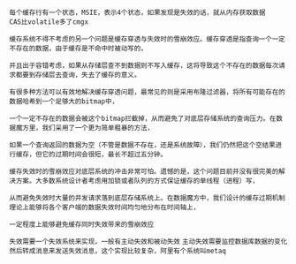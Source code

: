 ```
每个缓存行有一个状态，MSIE，表示4个状态，如果发现是失效的话，就从内存获取数据
CAS比volatile多了cmgx
```

```
缓存系统不得不考虑的另一个问题是缓存穿透与失效时的雪崩效应。缓存穿透是指查询一个一定不存在的数据，由于缓存是不命中时被动写的，

并且出于容错考虑，如果从存储层查不到数据则不写入缓存，这将导致这个不存在的数据每次请求都要到存储层去查询，失去了缓存的意义。

有很多种方法可以有效地解决缓存穿透问题，最常见的则是采用布隆过滤器，将所有可能存在的数据哈希到一个足够大的bitmap中，

一个一定不存在的数据会被这个bitmap拦截掉，从而避免了对底层存储系统的查询压力。在数据魔方里，我们采用了一个更为简单粗暴的方法，

如果一个查询返回的数据为空（不管是数据不存在，还是系统故障），我们仍然把这个空结果进行缓存，但它的过期时间会很短，最长不超过五分钟。

缓存失效时的雪崩效应对底层系统的冲击非常可怕。遗憾的是，这个问题目前并没有很完美的解决方案。大多数系统设计者考虑用加锁或者队列的方式保证缓存的单线程（进程）写，

从而避免失效时大量的并发请求落到底层存储系统上。在数据魔方中，我们设计的缓存过期机制理论上能够将各个客户端的数据失效时间均匀地分布在时间轴上，

一定程度上能够避免缓存同时失效带来的雪崩效应
```

`失效需要一个失效系统来实现，一般有主动失效和被动失效`
`主动失效需要监控数据库数据的变化然后转成消息来发送失效消息，这个实现比较复杂，阿里有个系统叫metaq`

